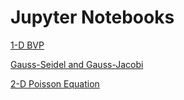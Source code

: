 # Jupyter Notebooks
[1-D BVP](https://nbviewer.jupyter.org/github/Anirudh-C/fiddler-jupyter/blob/master/project1/Report.ipynb?flush_cache=true)

[Gauss-Seidel and Gauss-Jacobi](https://nbviewer.jupyter.org/github/Anirudh-C/fiddler-jupyter/blob/master/project2/Report.ipynb?flush_cache=true)

[2-D Poisson Equation](https://nbviewer.jupyter.org/github/Anirudh-C/fiddler-jupyter/blob/master/project3/Report.ipynb?flush_cache=true)
